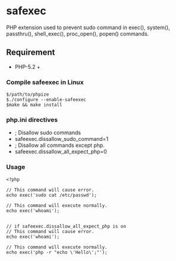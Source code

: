 # safexec
PHP extension used to prevent sudo command in exec(), system(), passthru(), shell_exec(), proc_open(), popen() commands.

## Requirement
- PHP-5.2 +

### Compile safeexec in Linux
````
$/path/to/phpize
$./configure --enable-safeexec
$make && make install
````

### php.ini directives
* ; Disallow sudo commands
* safeexec.dissallow_sudo_command=1
* ; Disallow all commands except php.
* safeexec.dissallow_all_expect_php=0

### Usage
````
<?php

// This command will cause error.
echo exec('sudo cat /etc/passwd');

// This command will execute normally.
echo exec('whoami');


// if safeexec.dissallow_all_expect_php is on
// This command will cause error.
echo exec('whoami');

// This command will execute normally.
echo exec('php -r "echo \'Hello\';"');
````
